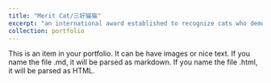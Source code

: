 ```yaml
---
title: "Merit Cat/三好猫猫"
excerpt: "an international award established to recognize cats who demonstrate excellence in daily life, academics, and sleeping<br/><img src='/images/500x300.png'>"
collection: portfolio
---
```


This is an item in your portfolio. It can be have images or nice text. If you name the file .md, it will be parsed as markdown. If you name the file .html, it will be parsed as HTML. 
